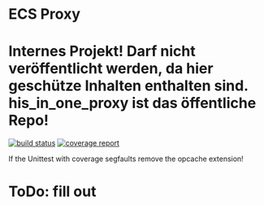 # ECS Proxy
# Internes Projekt! Darf nicht veröffentlicht werden, da hier geschütze Inhalten enthalten sind. his_in_one_proxy ist das öffentliche Repo!
[![build status](https://gitlab.databay.de/ilias-utils/ecs_proxy/badges/master/build.svg)](https://gitlab.databay.de/ilias-utils/ecs_proxy/commits/master)
[![coverage report](https://gitlab.databay.de/ilias-utils/ecs_proxy/badges/master/coverage.svg)](https://gitlab.databay.de/ilias-utils/ecs_proxy/commits/master)

If the Unittest with coverage segfaults remove the opcache extension!

# ToDo: fill out 
